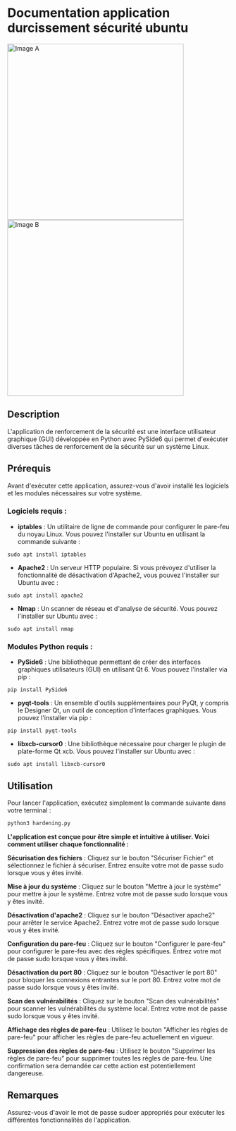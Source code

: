 # Documentation application durcissement sécurité ubuntu
<img src="https://github.com/CatharsisCoding/Python-Hardening-framatome/assets/97361977/002b785d-1a1b-4475-aced-ce47b6a506a3" alt="Image A" width="400" style="margin-right: 20px;"> <img src="https://github.com/CatharsisCoding/Python-Hardening-framatome/assets/97361977/e17b5503-70a8-420e-b093-b56d9841ca4a" alt="Image B" width="400">


## Description
L'application de renforcement de la sécurité est une interface utilisateur graphique (GUI) développée en Python avec PySide6 qui permet d'exécuter diverses tâches de renforcement de la sécurité sur un système Linux.


## Prérequis

Avant d'exécuter cette application, assurez-vous d'avoir installé les logiciels et les modules nécessaires sur votre système.

### Logiciels requis :

- **iptables** : Un utilitaire de ligne de commande pour configurer le pare-feu du noyau Linux. Vous pouvez l'installer sur Ubuntu en utilisant la commande suivante :
```
sudo apt install iptables
```

- **Apache2** : Un serveur HTTP populaire. Si vous prévoyez d'utiliser la fonctionnalité de désactivation d'Apache2, vous pouvez l'installer sur Ubuntu avec :
```
sudo apt install apache2
```

- **Nmap** : Un scanner de réseau et d'analyse de sécurité. Vous pouvez l'installer sur Ubuntu avec :
```
sudo apt install nmap
```

### Modules Python requis :

- **PySide6** : Une bibliothèque permettant de créer des interfaces graphiques utilisateurs (GUI) en utilisant Qt 6. Vous pouvez l'installer via pip :
```
pip install PySide6
```


- **pyqt-tools** : Un ensemble d'outils supplémentaires pour PyQt, y compris le Designer Qt, un outil de conception d'interfaces graphiques. Vous pouvez l'installer via pip :
```
pip install pyqt-tools
```
- **libxcb-cursor0** : Une bibliothèque nécessaire pour charger le plugin de plate-forme Qt xcb. Vous pouvez l'installer sur Ubuntu avec :
```
sudo apt install libxcb-cursor0

```


## Utilisation
Pour lancer l'application, exécutez simplement la commande suivante dans votre terminal :

```bash
python3 hardening.py
```
**L'application est conçue pour être simple et intuitive à utiliser. Voici comment utiliser chaque fonctionnalité :**

**Sécurisation des fichiers** : Cliquez sur le bouton "Sécuriser Fichier" et sélectionnez le fichier à sécuriser. Entrez ensuite votre mot de passe sudo lorsque vous y êtes invité.

**Mise à jour du système** : Cliquez sur le bouton "Mettre à jour le système" pour mettre à jour le système. Entrez votre mot de passe sudo lorsque vous y êtes invité.

**Désactivation d'apache2** : Cliquez sur le bouton "Désactiver apache2" pour arrêter le service Apache2. Entrez votre mot de passe sudo lorsque vous y êtes invité.

**Configuration du pare-feu** : Cliquez sur le bouton "Configurer le pare-feu" pour configurer le pare-feu avec des règles spécifiques. Entrez votre mot de passe sudo lorsque vous y êtes invité.

**Désactivation du port 80** : Cliquez sur le bouton "Désactiver le port 80" pour bloquer les connexions entrantes sur le port 80. Entrez votre mot de passe sudo lorsque vous y êtes invité.

**Scan des vulnérabilités** : Cliquez sur le bouton "Scan des vulnérabilités" pour scanner les vulnérabilités du système local. Entrez votre mot de passe sudo lorsque vous y êtes invité.

**Affichage des règles de pare-feu** : Utilisez le bouton "Afficher les règles de pare-feu" pour afficher les règles de pare-feu actuellement en vigueur.

**Suppression des règles de pare-feu** : Utilisez le bouton "Supprimer les règles de pare-feu" pour supprimer toutes les règles de pare-feu. Une confirmation sera demandée car cette action est potentiellement dangereuse.


## Remarques
Assurez-vous d'avoir le mot de passe sudoer appropriés pour exécuter les différentes fonctionnalités de l'application.
